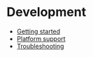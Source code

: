 # Development

* [Getting started](dev/getting-started)
* [Platform support](dev/platform-support)
* [Troubleshooting](dev/troubleshooting)
